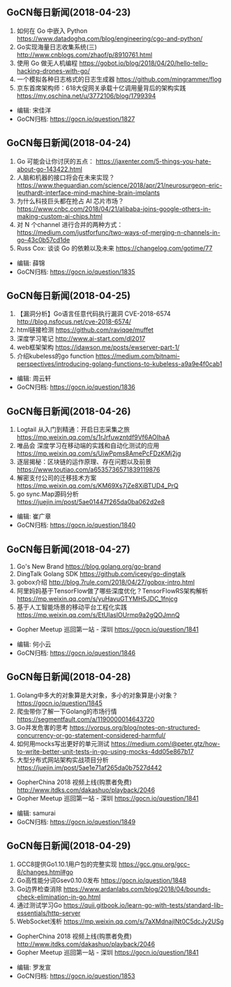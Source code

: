 ## GoCN每日新闻(2018-04-23)

1. 如何在 Go 中嵌入 Python https://www.datadoghq.com/blog/engineering/cgo-and-python/
2. Go实现海量日志收集系统(三) http://www.cnblogs.com/zhaof/p/8910761.html
3. 使用 Go 做无人机编程 https://gobot.io/blog/2018/04/20/hello-tello-hacking-drones-with-go/
4. 一个模拟各种日志格式的日志生成器 https://github.com/mingrammer/flog
5. 京东首席架构师：618大促网关承载十亿调用量背后的架构实践 https://my.oschina.net/u/3772106/blog/1799394

- 编辑: 宋佳洋  
- GoCN归档: https://gocn.io/question/1827

## GoCN每日新闻(2018-04-24)

1. Go 可能会让你讨厌的五点： https://jaxenter.com/5-things-you-hate-about-go-143422.html
2. 人脑和机器的接口将会在未来实现？https://www.theguardian.com/science/2018/apr/21/neurosurgeon-eric-leuthardt-interface-mind-machine-brain-implants
3. 为什么科技巨头都在抢占 AI 芯片市场？ https://www.cnbc.com/2018/04/21/alibaba-joins-google-others-in-making-custom-ai-chips.html
4. 对 N 个channel 进行合并的两种方式： https://medium.com/justforfunc/two-ways-of-merging-n-channels-in-go-43c0b57cd1de
5. Russ Cox: 谈谈 Go 的依赖以及未来  https://changelog.com/gotime/77

- 编辑: 薛锦
- GoCN归档: https://gocn.io/question/1835

## GoCN每日新闻(2018-04-25)

1. 【漏洞分析】Go语言任意代码执行漏洞 CVE-2018-6574
 http://blog.nsfocus.net/cve-2018-6574/
2. html链接检测 https://github.com/raviqqe/muffet
3. 深度学习笔记 http://www.ai-start.com/dl2017
4. web框架架构 https://idawson.me/posts/ewserver-part-1/
5. 介绍kubeless的go function https://medium.com/bitnami-perspectives/introducing-golang-functions-to-kubeless-a9a9e4f0cab1

- 编辑: 周云轩
- GoCN归档: https://gocn.io/question/1836


## GoCN每日新闻(2018-04-26)

1. Logtail 从入门到精通：开启日志采集之旅 https://mp.weixin.qq.com/s/1rJrfuwzntdf9Vf6AOIhaA
2. 唯品会 深度学习在移动端的实践和自动化测试的应用 https://mp.weixin.qq.com/s/UiwPpms8AmePcFDzKMj2jg
3. 逐层揭秘：区块链的运作原理、存在问题以及前景 https://www.toutiao.com/a6535736571839119876
4. 解密支付公司的迁移技术方案 https://mp.weixin.qq.com/s/KM69Xs7jZe8XiBTUD4_PrQ
5. go sync.Map源码分析 https://juejin.im/post/5ae01447f265da0ba062d2e8

- 编辑: 崔广章
- GoCN归档: https://gocn.io/question/1840



## GoCN每日新闻(2018-04-27)

1. Go's New Brand https://blog.golang.org/go-brand
2. DingTalk Golang SDK https://github.com/icepy/go-dingtalk
3. gobox介绍 http://blog.7rule.com/2018/04/27/gobox-intro.html
4. 阿里妈妈基于TensorFlow做了哪些深度优化？TensorFlowRS架构解析 https://mp.weixin.qq.com/s/yuHavuGTYMH5JDC_1fnjcg 
5. 基于人工智能场景的移动平台工程化实践 https://mp.weixin.qq.com/s/EtUlaslOUrmp9a2gQOJmnQ

* Gopher Meetup 巡回第一站 - 深圳 https://gocn.io/question/1841

- 编辑: 何小云
- GoCN归档: https://gocn.io/question/1846

## GoCN每日新闻(2018-04-28)

1. Golang中多大的对象算是大对象，多小的对象算是小对象？ https://gocn.io/question/1845
2. 爬虫带你了解一下Golang的市场行情 https://segmentfault.com/a/1190000014643720
3. Go并发危害的思考 https://vorpus.org/blog/notes-on-structured-concurrency-or-go-statement-considered-harmful/
4. 如何用mocks写出更好的单元测试 https://medium.com/@peter.gtz/how-to-write-better-unit-tests-in-go-using-mocks-4dd05e867b17
5. 大型分布式网站架构实战项目分析 https://juejin.im/post/5ae1e71af265da0b7527d442

* GopherChina 2018 视频上线(购票者免费) http://www.itdks.com/dakashuo/playback/2046
* Gopher Meetup 巡回第一站 - 深圳 https://gocn.io/question/1841
- 编辑: samurai
- GoCN归档: https://gocn.io/question/1849

## GoCN每日新闻(2018-04-29)

1. GCC8提供Go1.10.1用户包的完整实现 https://gcc.gnu.org/gcc-8/changes.html#go
2. Go高性能分词Gsev0.10.0发布 https://gocn.io/question/1848
3. Go边界检查消除 https://www.ardanlabs.com/blog/2018/04/bounds-check-elimination-in-go.html
4. 通过测试学习Go https://quii.gitbook.io/learn-go-with-tests/standard-lib-essentials/http-server
5. WebSocket浅析 https://mp.weixin.qq.com/s/7aXMdnajINt0C5dcJy2USg

* GopherChina 2018 视频上线(购票者免费) http://www.itdks.com/dakashuo/playback/2046
* Gopher Meetup 巡回第一站 - 深圳 https://gocn.io/question/1841
- 编辑: 罗发宣
- GoCN归档: https://gocn.io/question/1853
